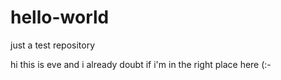 # hello-world
just a test repository 


hi this is eve and i already doubt if i'm in the right place here (:-
